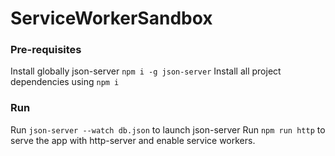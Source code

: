 # ServiceWorkerSandbox

### Pre-requisites
Install globally json-server `npm i -g json-server`
Install all project dependencies using `npm i`


### Run
Run `json-server --watch db.json` to launch json-server
Run `npm run http` to serve the app with http-server and enable service workers.
